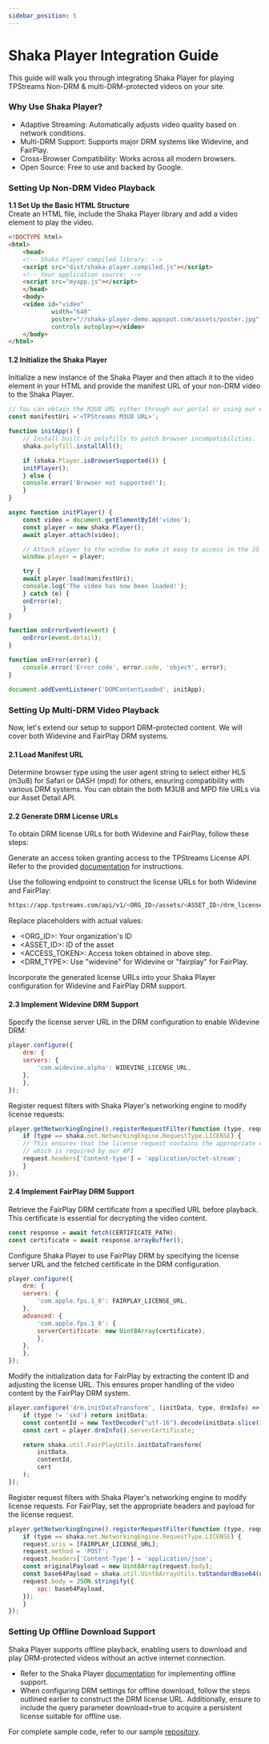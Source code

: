 ```yaml
---
sidebar_position: 5
---
```


# Shaka Player Integration Guide

This guide will walk you through integrating Shaka Player for playing TPStreams Non-DRM & multi-DRM-protected videos on your site.


### Why Use Shaka Player?
- Adaptive Streaming: Automatically adjusts video quality based on network conditions.
- Multi-DRM Support: Supports major DRM systems like Widevine, and FairPlay.
- Cross-Browser Compatibility: Works across all modern browsers.
- Open Source: Free to use and backed by Google.


### Setting Up Non-DRM Video Playback
 
**1.1 Set Up the Basic HTML Structure**  
Create an HTML file, include the Shaka Player library and add a video element to play the video.
``` html
<!DOCTYPE html>
<html>
    <head>
    <!-- Shaka Player compiled library: -->
    <script src="dist/shaka-player.compiled.js"></script>
    <!-- Your application source: -->
    <script src="myapp.js"></script>
    </head>
    <body>
    <video id="video"
            width="640"
            poster="//shaka-player-demo.appspot.com/assets/poster.jpg"
            controls autoplay></video>
    </body>
</html>
```

#### 1.2 Initialize the Shaka Player
Initialize a new instance of the Shaka Player and then attach it to the video element in your HTML and provide the manifest URL of your non-DRM video to the Shaka Player. 

```javascript
// You can obtain the M3U8 URL either through our portal or using our Asset Detail API. 
const manifestUri ='<TPStreams M3U8 URL>';

function initApp() {
    // Install built-in polyfills to patch browser incompatibilities.
    shaka.polyfill.installAll();

    if (shaka.Player.isBrowserSupported()) {
    initPlayer();
    } else {
    console.error('Browser not supported!');
    }
}

async function initPlayer() {
    const video = document.getElementById('video');
    const player = new shaka.Player();
    await player.attach(video);

    // Attach player to the window to make it easy to access in the JS console.
    window.player = player;

    try {
    await player.load(manifestUri);
    console.log('The video has now been loaded!');
    } catch (e) {
    onError(e);
    }
}

function onErrorEvent(event) {
    onError(event.detail);
}

function onError(error) {
    console.error('Error code', error.code, 'object', error);
}

document.addEventListener('DOMContentLoaded', initApp);
```


### Setting Up Multi-DRM Video Playback
Now, let's extend our setup to support DRM-protected content. We will cover both Widevine and FairPlay DRM systems.

#### 2.1 Load Manifest URL
Determine browser type using the user agent string to select either HLS (m3u8) for Safari or DASH (mpd) for others, ensuring compatibility with various DRM systems. You can obtain the both M3U8 and MPD file URLs via our Asset Detail API.


#### 2.2 Generate DRM License URLs
To obtain DRM license URLs for both Widevine and FairPlay, follow these steps:

Generate an access token granting access to the TPStreams License API. Refer to the provided [documentation](./authentication) for instructions.

Use the following endpoint to construct the license URLs for both Widevine and FairPlay:
```bash
https://app.tpstreams.com/api/v1/<ORG_ID>/assets/<ASSET_ID>/drm_license/?access_token=<ACCESS_TOKEN>&drm_type=<DRM_TYPE>
```
Replace placeholders with actual values:
- <ORG_ID>: Your organization's ID
- <ASSET_ID>: ID of the asset
- <ACCESS_TOKEN>: Access token obtained in above step.
- <DRM_TYPE>: Use "widevine" for Widevine or "fairplay" for FairPlay.

Incorporate the generated license URLs into your Shaka Player configuration for Widevine and FairPlay DRM support. 

#### 2.3 Implement Widevine DRM Support

Specify the license server URL in the DRM configuration to enable Widevine DRM: 

```javascript
player.configure({
    drm: {
    servers: {
        'com.widevine.alpha': WIDEVINE_LICENSE_URL,
    },
    },
});
```
Register request filters with Shaka Player's networking engine to modify license requests: 

```javascript
player.getNetworkingEngine().registerRequestFilter(function (type, request) {
    if (type == shaka.net.NetworkingEngine.RequestType.LICENSE) {
    // This ensures that the license request contains the appropriate content type, 
    // which is required by our API 
    request.headers['Content-type'] = 'application/octet-stream';
    }
});
```


#### 2.4 Implement FairPlay DRM Support

Retrieve the FairPlay DRM certificate from a specified URL before playback. This certificate is essential for decrypting the video content.

```javascript
const response = await fetch(CERTIFICATE_PATH);
const certificate = await response.arrayBuffer();
```

Configure Shaka Player to use FairPlay DRM by specifying the license server URL and the fetched certificate in the DRM configuration. 

```javascript
player.configure({
    drm: {
    servers: {
        'com.apple.fps.1_0': FAIRPLAY_LICENSE_URL,
    },
    advanced: {
        'com.apple.fps.1_0': {
        serverCertificate: new Uint8Array(certificate),
        },
    },
    },
});
```

Modify the initialization data for FairPlay by extracting the content ID and adjusting the license URL. This ensures proper handling of the video content by the FairPlay DRM system.

```javascript
player.configure('drm.initDataTransform', (initData, type, drmInfo) => {
    if (type != 'skd') return initData;
    const contentId = new TextDecoder("utf-16").decode(initData.slice(16));
    const cert = player.drmInfo().serverCertificate;

    return shaka.util.FairPlayUtils.initDataTransform(
        initData,
        contentId,
        cert
    );
});
```

Register request filters with Shaka Player's networking engine to modify license requests. For FairPlay, set the appropriate headers and payload for the license request.

```javascript
player.getNetworkingEngine().registerRequestFilter(function (type, request) {
    if (type == shaka.net.NetworkingEngine.RequestType.LICENSE) {
    request.uris = [FAIRPLAY_LICENSE_URL];
    request.method = 'POST';
    request.headers['Content-Type'] = 'application/json';
    const originalPayload = new Uint8Array(request.body);
    const base64Payload = shaka.util.Uint8ArrayUtils.toStandardBase64(originalPayload);
    request.body = JSON.stringify({
        spc: base64Payload,
    });
    }
});
```


### Setting Up Offline Download Support
Shaka Player supports offline playback, enabling users to download and play DRM-protected videos without an active internet connection. 

- Refer to the Shaka Player [documentation](https://shaka-player-demo.appspot.com/docs/api/tutorial-offline.html) for implementing offline support. 
- When configuring DRM settings for offline download, follow the steps outlined earlier to construct the DRM license URL. Additionally, ensure to include the query parameter download=true to acquire a persistent license suitable for offline use. 

For complete sample code, refer to our sample [repository](https://github.com/testpress/shaka-player-demo/). 